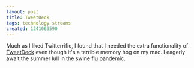 ```yaml
---
layout: post
title: TweetDeck
tags: technology streams
created: 1241063590
---
```

Much as I liked Twitterrific, I found that I needed the extra functionality of [TweetDeck](http://www.tweetdeck.com/) even though it's a terrible memory hog on my mac.  I eagerly await the summer lull in the swine flu pandemic.
